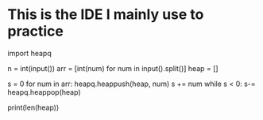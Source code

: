 # This is the IDE I mainly use to practice

import heapq

n = int(input())
arr = [int(num) for num in input().split()]
heap = []

s = 0
for num in arr:
    heapq.heappush(heap, num)
    s += num
    while s < 0:
        s-= heapq.heappop(heap)

print(len(heap))
